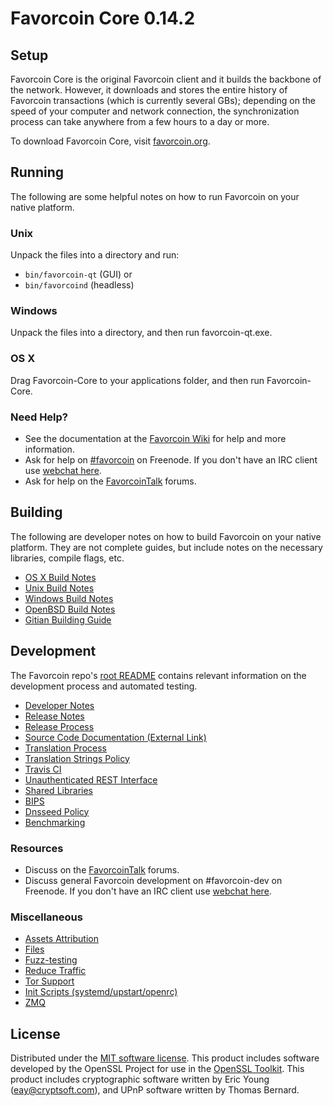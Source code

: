 Favorcoin Core 0.14.2
=====================

Setup
---------------------
Favorcoin Core is the original Favorcoin client and it builds the backbone of the network. However, it downloads and stores the entire history of Favorcoin transactions (which is currently several GBs); depending on the speed of your computer and network connection, the synchronization process can take anywhere from a few hours to a day or more.

To download Favorcoin Core, visit [favorcoin.org](https://favorcoin.org).

Running
---------------------
The following are some helpful notes on how to run Favorcoin on your native platform.

### Unix

Unpack the files into a directory and run:

- `bin/favorcoin-qt` (GUI) or
- `bin/favorcoind` (headless)

### Windows

Unpack the files into a directory, and then run favorcoin-qt.exe.

### OS X

Drag Favorcoin-Core to your applications folder, and then run Favorcoin-Core.

### Need Help?

* See the documentation at the [Favorcoin Wiki](https://favorcoin.info/)
for help and more information.
* Ask for help on [#favorcoin](http://webchat.freenode.net?channels=favorcoin) on Freenode. If you don't have an IRC client use [webchat here](http://webchat.freenode.net?channels=favorcoin).
* Ask for help on the [FavorcoinTalk](https://favorcointalk.io/) forums.

Building
---------------------
The following are developer notes on how to build Favorcoin on your native platform. They are not complete guides, but include notes on the necessary libraries, compile flags, etc.

- [OS X Build Notes](build-osx.md)
- [Unix Build Notes](build-unix.md)
- [Windows Build Notes](build-windows.md)
- [OpenBSD Build Notes](build-openbsd.md)
- [Gitian Building Guide](gitian-building.md)

Development
---------------------
The Favorcoin repo's [root README](/README.md) contains relevant information on the development process and automated testing.

- [Developer Notes](developer-notes.md)
- [Release Notes](release-notes.md)
- [Release Process](release-process.md)
- [Source Code Documentation (External Link)](https://dev.visucore.com/favorcoin/doxygen/)
- [Translation Process](translation_process.md)
- [Translation Strings Policy](translation_strings_policy.md)
- [Travis CI](travis-ci.md)
- [Unauthenticated REST Interface](REST-interface.md)
- [Shared Libraries](shared-libraries.md)
- [BIPS](bips.md)
- [Dnsseed Policy](dnsseed-policy.md)
- [Benchmarking](benchmarking.md)

### Resources
* Discuss on the [FavorcoinTalk](https://favorcointalk.io/) forums.
* Discuss general Favorcoin development on #favorcoin-dev on Freenode. If you don't have an IRC client use [webchat here](http://webchat.freenode.net/?channels=favorcoin-dev).

### Miscellaneous
- [Assets Attribution](assets-attribution.md)
- [Files](files.md)
- [Fuzz-testing](fuzzing.md)
- [Reduce Traffic](reduce-traffic.md)
- [Tor Support](tor.md)
- [Init Scripts (systemd/upstart/openrc)](init.md)
- [ZMQ](zmq.md)

License
---------------------
Distributed under the [MIT software license](/COPYING).
This product includes software developed by the OpenSSL Project for use in the [OpenSSL Toolkit](https://www.openssl.org/). This product includes
cryptographic software written by Eric Young ([eay@cryptsoft.com](mailto:eay@cryptsoft.com)), and UPnP software written by Thomas Bernard.
